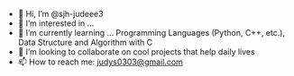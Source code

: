 - 👋 Hi, I’m @sjh-judeee3
- 👀 I’m interested in ... 
- 🌱 I’m currently learning ... Programming Languages (Python, C++, etc.), Data Structure and Algorithm with C
- 💞️ I’m looking to collaborate on cool projects that help daily lives
- 📫 How to reach me: judys0303@gmail.com

<!---
sjh-judeee3/sjh-judeee3 is a ✨ special ✨ repository because its `README.md` (this file) appears on your GitHub profile.
You can click the Preview link to take a look at your changes.
--->
